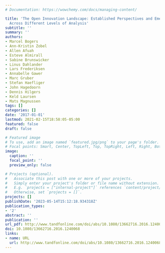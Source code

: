 ```yaml
---
# Documentation: https://wowchemy.com/docs/managing-content/

title: 'The Open Innovation Landscape: Established Perspectives and Emerging Themes
  Across Different Levels of Analysis'
subtitle: ''
summary: ''
authors:
- Marcel Bogers
- Ann-Kristin Zobel
- Allen Afuah
- Esteve Almirall
- Sabine Brunswicker
- Linus Dahlander
- Lars Frederiksen
- Annabelle Gawer
- Marc Gruber
- Stefan Haefliger
- John Hagedoorn
- Dennis Hilgers
- Keld Laursen
- Mats Magnussen
tags: []
categories: []
date: '2017-01-01'
lastmod: 2021-02-15T18:58:05-05:00
featured: false
draft: false

# Featured image
# To use, add an image named `featured.jpg/png` to your page's folder.
# Focal points: Smart, Center, TopLeft, Top, TopRight, Left, Right, BottomLeft, Bottom, BottomRight.
image:
  caption: ''
  focal_point: ''
  preview_only: false

# Projects (optional).
#   Associate this post with one or more of your projects.
#   Simply enter your project's folder or file name without extension.
#   E.g. `projects = ["internal-project"]` references `content/project/deep-learning/index.md`.
#   Otherwise, set `projects = []`.
projects: []
publishDate: '2023-05-14T15:12:18.934318Z'
publication_types:
- '2'
abstract: ''
publication: ''
url_pdf: http://www.tandfonline.com/doi/abs/10.1080/13662716.2016.1240068
doi: 10.1080/13662716.2016.1240068
links:
- name: URL
  url: http://www.tandfonline.com/doi/abs/10.1080/13662716.2016.1240068
---
```

